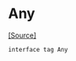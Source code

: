 # Any
<span class="source-link">[[Source]](src/builtin/any.md#L1)</span>
```pony
interface tag Any
```

